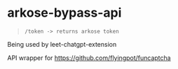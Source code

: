 # arkose-bypass-api

> ```/token -> returns arkose token```

Being used by leet-chatgpt-extension

API wrapper for https://github.com/flyingpot/funcaptcha
